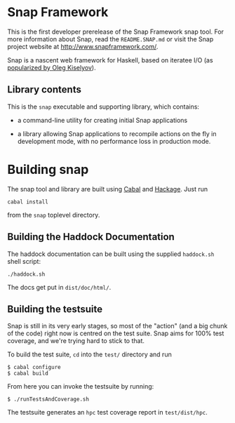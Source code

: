 Snap Framework
==============

This is the first developer prerelease of the Snap Framework snap
tool.  For more information about Snap, read the `README.SNAP.md` or
visit the Snap project website at http://www.snapframework.com/.

Snap is a nascent web framework for Haskell, based on iteratee I/O (as
[popularized by Oleg
Kiselyov](http://okmij.org/ftp/Streams.html#iteratee)).


## Library contents

This is the `snap` executable and supporting library, which contains:

  * a command-line utility for creating initial Snap applications

  * a library allowing Snap applications to recompile actions on the
    fly in development mode, with no performance loss in production
    mode.


Building snap
=============

The snap tool and library are built using
 [Cabal](http://www.haskell.org/cabal/) and
[Hackage](http://hackage.haskell.org/packages/hackage.html). Just run

    cabal install

from the `snap` toplevel directory.


## Building the Haddock Documentation

The haddock documentation can be built using the supplied `haddock.sh` shell
script:

    ./haddock.sh

The docs get put in `dist/doc/html/`.


## Building the testsuite

Snap is still in its very early stages, so most of the "action" (and a big
chunk of the code) right now is centred on the test suite. Snap aims for 100%
test coverage, and we're trying hard to stick to that.

To build the test suite, `cd` into the `test/` directory and run

    $ cabal configure
    $ cabal build

From here you can invoke the testsuite by running:

    $ ./runTestsAndCoverage.sh


The testsuite generates an `hpc` test coverage report in `test/dist/hpc`.
